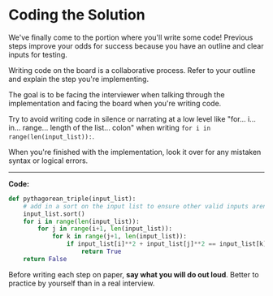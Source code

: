 # Coding the Solution

We've finally come to the portion where you'll write some code! Previous steps improve your odds for success because you have an outline and clear inputs for testing.

Writing code on the board is a collaborative process. Refer to your outline and explain the step you're implementing.

The goal is to be facing the interviewer when talking through the implementation and facing the board when you're writing code.

Try to avoid writing code in silence or narrating at a low level like "for... i... in... range... length of the list... colon" when writing `for i in range(len(input_list)):`.

When you're finished with the implementation, look it over for any mistaken syntax or logical errors.

---

**Code:**

```python
def pythagorean_triple(input_list):
    # add in a sort on the input list to ensure other valid inputs aren't incorrectly flagged as False
    input_list.sort()
    for i in range(len(input_list)):
        for j in range(i+1, len(input_list)):
            for k in range(j+1, len(input_list)):
                if input_list[i]**2 + input_list[j]**2 == input_list[k]**2:
                    return True
    return False
```

Before writing each step on paper, **say what you will do out loud**. Better to practice by yourself than in a real interview.
